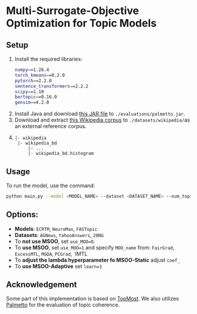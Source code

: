 # Multi-Surrogate-Objective Optimization for Topic Models


## Setup

1. Install the required libraries:
    ```bash
    numpy==1.26.4
    torch_kmeans==0.2.0
    pytorch==2.2.0
    sentence_transformers==2.2.2
    scipy==1.10
    bertopic==0.16.0
    gensim==4.2.0
    ```
2. Install Java and download [this JAR file](https://hobbitdata.informatik.uni-leipzig.de/homes/mroeder/palmetto/palmetto-0.1.0-jar-with-dependencies.jar) to `./evaluations/palmetto.jar`.
3. Download and extract [this Wikipedia corpus](https://hobbitdata.informatik.uni-leipzig.de/homes/mroeder/palmetto/Wikipedia_bd.zip) to `./datasets/wikipedia/`as an external reference corpus.
4.     |- wikipedia
        |- wikipedia_bd
            |- ...
            |- wikipedia_bd.histogram


## Usage

To run the model, use the command:

```bash
python main.py --model <MODEL_NAME> --dataset <DATASET_NAME> --num_topics 50 --beta_temp 0.1 --num_groups 20 --weight_ECR 5 --alpha_ECR 20  --weight_GR 2  --alpha_GR 5  --weight_InfoNCE 50  --theta_temp 1.0  --DT_alpha 3.0 --TW_alpha 2.0 --epochs 500 --device cuda --lr 0.002 --use_pretrainWE --use_MOO <USE_MSOO> --MOO_name <MOO_METHOD> --learn 0 --coef_ 0.6
```

## Options:

- **Models**: `ECRTM`, `NeuroMax`, `FASTopic`
- **Datasets**: `AGNews`, `YahooAnswers`, `20NG`
- To **not use MSOO**, set `use_MOO=0`.
- To **use MSOO**, set `use_MOO=1` and specify `MOO_name` from: `FairGrad`, `ExcessMTL`, `MGDA`, `PCGrad`, `IMTL  
- To **adjust the lambda hyperparameter fo MSOO-Static** adjust `coef_`
- To **use MSOO-Adaptive** set `learn=1`


## Acknowledgement
Some part of this implementation is based on [TopMost](https://github.com/BobXWu/TopMost). We also utilizes [Palmetto](https://github.com/dice-group/Palmetto) for the evaluation of topic coherence.